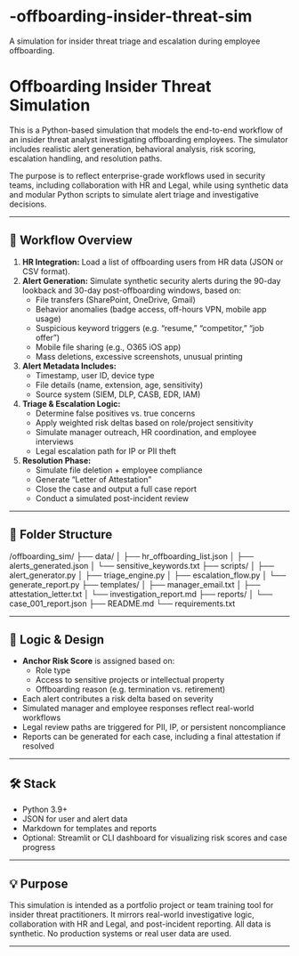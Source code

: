 # -offboarding-insider-threat-sim
A simulation for insider threat triage and escalation during employee offboarding.
# Offboarding Insider Threat Simulation

This is a Python-based simulation that models the end-to-end workflow of an insider threat analyst investigating offboarding employees. The simulator includes realistic alert generation, behavioral analysis, risk scoring, escalation handling, and resolution paths.

The purpose is to reflect enterprise-grade workflows used in security teams, including collaboration with HR and Legal, while using synthetic data and modular Python scripts to simulate alert triage and investigative decisions.

---

## 🔁 Workflow Overview

1. **HR Integration:** Load a list of offboarding users from HR data (JSON or CSV format).
2. **Alert Generation:** Simulate synthetic security alerts during the 90-day lookback and 30-day post-offboarding windows, based on:
   - File transfers (SharePoint, OneDrive, Gmail)
   - Behavior anomalies (badge access, off-hours VPN, mobile app usage)
   - Suspicious keyword triggers (e.g. “resume,” “competitor,” “job offer”)
   - Mobile file sharing (e.g., O365 iOS app)
   - Mass deletions, excessive screenshots, unusual printing
3. **Alert Metadata Includes:**
   - Timestamp, user ID, device type
   - File details (name, extension, age, sensitivity)
   - Source system (SIEM, DLP, CASB, EDR, IAM)
4. **Triage & Escalation Logic:**
   - Determine false positives vs. true concerns
   - Apply weighted risk deltas based on role/project sensitivity
   - Simulate manager outreach, HR coordination, and employee interviews
   - Legal escalation path for IP or PII theft
5. **Resolution Phase:**
   - Simulate file deletion + employee compliance
   - Generate “Letter of Attestation”
   - Close the case and output a full case report
   - Conduct a simulated post-incident review


---

## 📁 Folder Structure


/offboarding_sim/
├── data/
│   ├── hr_offboarding_list.json
│   ├── alerts_generated.json
│   └── sensitive_keywords.txt
├── scripts/
│   ├── alert_generator.py
│   ├── triage_engine.py
│   ├── escalation_flow.py
│   └── generate_report.py
├── templates/
│   ├── manager_email.txt
│   ├── attestation_letter.txt
│   └── investigation_report.md
├── reports/
│   └── case_001_report.json
├── README.md
└── requirements.txt

---

## 🧠 Logic & Design

- **Anchor Risk Score** is assigned based on:
  - Role type
  - Access to sensitive projects or intellectual property
  - Offboarding reason (e.g. termination vs. retirement)
- Each alert contributes a risk delta based on severity
- Simulated manager and employee responses reflect real-world workflows
- Legal review paths are triggered for PII, IP, or persistent noncompliance
- Reports can be generated for each case, including a final attestation if resolved

---

## 🛠️ Stack

- Python 3.9+
- JSON for user and alert data
- Markdown for templates and reports
- Optional: Streamlit or CLI dashboard for visualizing risk scores and case progress

---

## 💡 Purpose

This simulation is intended as a portfolio project or team training tool for insider threat practitioners. It mirrors real-world investigative logic, collaboration with HR and Legal, and post-incident reporting. All data is synthetic. No production systems or real user data are used.

---
